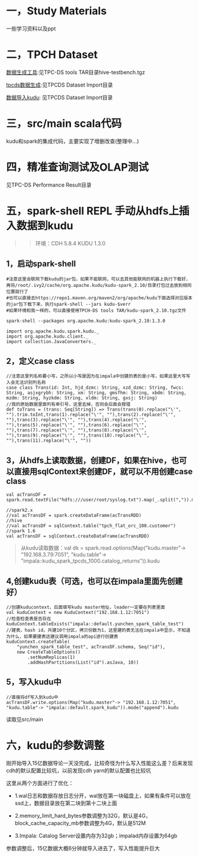 # 一，Study Materials 

一些学习资料以及ppt

# 二，TPCH Dataset

[数据生成工具](https://github.com/jimmy-src/kudu-learning/tree/master/TPC-DS%20tools%20TAR):见TPC-DS tools TAR目录hive-testbench.tgz

[tpcds数据生成](https://github.com/jimmy-src/kudu-learning/tree/master/TPCDS%20Dataset%20Import):见TPCDS Dataset Import目录

[数据导入kudu](https://github.com/jimmy-src/kudu-learning/tree/master/TPCDS%20Dataset%20Import): 见TPCDS Dataset Import目录

# 三，src/main scala代码

kudu和spark的集成代码，主要实现了增删改查(整理中...)

# 四，精准查询测试及OLAP测试

见TPC-DS Performance Result目录

# 五，spark-shell REPL 手动从hdfs上插入数据到kudu

>> 环境：CDH 5.8.4 KUDU 1.3.0

## 1，启动spark-shell
```
#注意这里会联网下载kudu的jar包，如果不能联网，可以去其他能联网的机器上执行下载好，再将/root/.ivy2/cache/org.apache.kudu/kudu-spark_2.10/目录打包过去放到相同位置就行了
#也可以直接去https://repo1.maven.org/maven2/org/apache/kudu下面选择对应版本的jar包下载下来，执行spark-shell --jars kudu-$verr
#如果环境和我一样的，可以直接使用TPCH-DS tools TAR/kudu-spark_2.10.tgz文件

spark-shell --packages org.apache.kudu:kudu-spark_2.10:1.3.0

import org.apache.kudu.spark.kudu._
import org.apache.kudu.client._
import collection.JavaConverters._
```

## 2，定义case class
```
//注意这里列名称要小写，之所以小写是因为在impala中创建的表的是小写，如果这里大写写入会无法识别列名称
case class Trans(id: Int, hjd_dzmc: String, xzd_dzmc: String, fwcs: String, asjxgrybh: String, xm: String, gmsfhm: String, xbdm: String, mzdm: String, hyzkdm: String, xldm: String, gxsj: String)
//我的原始数据里面列有单引号，这里去掉，否则会后面会报错
def toTrans = (trans: Seq[String]) => Trans(trans(0).replace("\'", "").trim.toInt,trans(1).replace("\'", ""),trans(2).replace("\'", ""),trans(3).replace("\'", ""),trans(4).replace("\'", ""),trans(5).replace("\'", ""),trans(6).replace("\'", ""),trans(7).replace("\'", ""),trans(8).replace("\'", ""),trans(9).replace("\'", ""),trans(10).replace("\'", ""),trans(11).replace("\'", ""))
```

## 3，从hdfs上读取数据，创建DF，如果在hive，也可以直接用sqlContext来创建DF，就可以不用创建case class
```
val acTransDF = spark.read.textFile("hdfs:///user/root/syslog.txt").map(_.split(",")).map(toTrans(_))

//spark2.x
//val acTransDF = spark.createDataFrame(acTransRDD)
//hive
//val acTransDF = sqlContext.table("tpch_flat_orc_100.customer")
//spark 1.6
val acTransDF = sqlContext.createDataFrame(acTransRDD)
```

> 从kudu读取数据：val dk = spark.read.options(Map("kudu.master"-> "192.168.3.79:7051", "kudu.table"-> "impala::kudu_spark_tpcds_1000.catalog_returns")).kudu

## 4,创建kudu表（可选，也可以在impala里面先创建好）
```
//创建kuducontext，后面填写kudu master地址，leader一定要在列表里面
val kuduContext = new KuduContext("192.168.1.12:7051")
//检查检查表是否存在
kuduContext.tableExists("impala::default.yunchen_spark_table_test")
//建表，hash id，共建10个分区，拷贝份数为1，这里建的表无法在impala中显示，不知道为什么，如果要建表这建议调用impala的api进行创建表
kuduContext.createTable(
    "yunchen_spark_table_test", acTransDF.schema, Seq("id"),
    new CreateTableOptions()
        .setNumReplicas(1)
        .addHashPartitions(List("id").asJava, 10))
```

## 5，写入kudu中
```
//直接将df写入到kudu中
acTransDF.write.options(Map("kudu.master"-> "192.168.1.12:7051", "kudu.table"-> "impala::default.spark_kudu")).mode("append").kudu
```

读取见src/main

# 六，kudu的参数调整

刚开始导入15亿数据导论一天没完成，比较奇怪为什么写入性能这么差？后来发现cdh的默认配置比较坑，以前发现cdh yarn的默认配置也比较坑
    
这里从两个方面进行了优化：

* 1.wal日志和数据存放日志分开，wal放在第一块磁盘上，如果有条件可以放在ssd上，数据目录放在第二块到第十二块上面

* 2.memory_limit_hard_bytes参数调整为32G，默认是4G，block_cache_capacity_mb参数调整为4G，默认是512M

* 3.Impala:  Catalog Server设置内存为32gb；impalad内存设置为64gb

参数调整后，15亿数据大概6分钟就导入进去了，写入性能提升巨大








